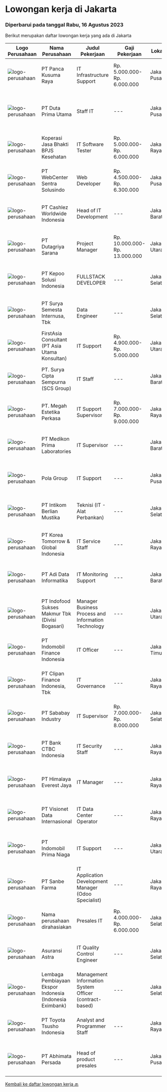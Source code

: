 
  # Lowongan kerja di Jakarta

  ### Diperbarui pada tanggal Rabu, 16 Agustus 2023

  Berikut merupakan daftar lowongan kerja yang ada di Jakarta

  |Logo Perusahaan | Nama Perusahaan | Judul Pekerjaan | Gaji Pekerjaan | Lokasi | Deskripsi | Tanggal diunggah | Pranala |
  | -------------- | --------------- | --------------- | --------- | --------- | -------------- | ------- | ----------- |
  |![logo-perusahaan](https://image-service-cdn.seek.com.au/b32e8da63013388ccad8fe83b297a70c7fb12e8e/ee4dce1061f3f616224767ad58cb2fc751b8d2dc)|PT Panca Kusuma Raya|IT Infrastructure Support|Rp. 5.000.000-Rp. 6.000.000|Jakarta Pusat|Pekerjaan:   Melakukan instalasi hardware dan software   Pemeliharaan dan perbaikan sistem : CCTV, PBX, dan jaringan mikrotik.   Penanganan perbaikan...|Selasa, 15 Agustus 2023|https://www.jobstreet.co.id/id/job/it-infrastructure-support-4438147?token=0~6930499d-b185-4dc2-84c1-3ead4edb79ac&sectionRank=1&jobId=jobstreet-id-job-4438147|
|![logo-perusahaan](https://image-service-cdn.seek.com.au/101f12ae1a33a2c0d905791a7510da5efde9e827/ee4dce1061f3f616224767ad58cb2fc751b8d2dc)|PT Duta Prima Utama|Staff IT|---|Jakarta Pusat|JOB DESCRIPTION - STAFF IT1.Menguasai aplikasi pemprograman2.Memiliki kemampuan dalam berbahasa inggris baik lisan/tulisan3.Memiliki pengetahuan yang...|Selasa, 15 Agustus 2023|https://www.jobstreet.co.id/id/job/staff-it-4436966?token=0~6930499d-b185-4dc2-84c1-3ead4edb79ac&sectionRank=2&jobId=jobstreet-id-job-4436966|
|![logo-perusahaan](https://image-service-cdn.seek.com.au/adaec19f351960f19e0a7a6ae18905a641dae903/ee4dce1061f3f616224767ad58cb2fc751b8d2dc)|Koperasi Jasa Bhakti BPJS Kesehatan|IT Software Tester|Rp. 5.000.000-Rp. 6.000.000|Jakarta Raya|Kualifikasi : Minimal S1 Jurusan Teknologi Informasi / Sistem Informasi Minimal 1 tahun pengalaman dibidangnya Sertifikasi keahlian (BNSP / Pelatihan...|Selasa, 15 Agustus 2023|https://www.jobstreet.co.id/id/job/it-software-tester-4438539?token=0~6930499d-b185-4dc2-84c1-3ead4edb79ac&sectionRank=3&jobId=jobstreet-id-job-4438539|
|![logo-perusahaan](https://image-service-cdn.seek.com.au/0c7d477812b060f42de881cc7f5e0c3631105c8f/ee4dce1061f3f616224767ad58cb2fc751b8d2dc)|PT WebCenter Sentra Solusindo|Web Developer|Rp. 4.500.000-Rp. 6.300.000|Jakarta Pusat|DIBUTUHKAN SEGERAWebCenter Technologies,IncPerusahaan Software Development dan System Integrator yang berdiri sejak tahun 1999, membutuhkan tenaga...|Selasa, 15 Agustus 2023|https://www.jobstreet.co.id/id/job/web-developer-4437724?token=0~6930499d-b185-4dc2-84c1-3ead4edb79ac&sectionRank=4&jobId=jobstreet-id-job-4437724|
|![logo-perusahaan](https://image-service-cdn.seek.com.au/c0e74edb2bdb228405b9b0e4c4ec5cec4189da30/ee4dce1061f3f616224767ad58cb2fc751b8d2dc)|PT Cashlez Worldwide Indonesia|Head of IT Development|---|Jakarta Barat|Job qualification:-      Degree in Computer Science, Information Technology or related field of study.-      Understand the Java, JS/TS, PHP, Python,...|Minggu, 13 Agustus 2023|https://www.jobstreet.co.id/id/job/head-of-it-development-4435928?token=0~6930499d-b185-4dc2-84c1-3ead4edb79ac&sectionRank=5&jobId=jobstreet-id-job-4435928|
|![logo-perusahaan](https://image-service-cdn.seek.com.au/6e75a889ea2a1c27ebc99bc7a314514d004f5ee8/ee4dce1061f3f616224767ad58cb2fc751b8d2dc)|PT Dutagriya Sarana|Project Manager|Rp. 10.000.000-Rp. 13.000.000|Jakarta Utara|Good Day!Our client a Japanese wider IT infrastructure solution company especially for Industrial, bigger enterprises and government needs (providing...|Senin, 14 Agustus 2023|https://www.jobstreet.co.id/id/job/project-manager-4436351?token=0~6930499d-b185-4dc2-84c1-3ead4edb79ac&sectionRank=6&jobId=jobstreet-id-job-4436351|
|![logo-perusahaan](https://image-service-cdn.seek.com.au/361de4749240b66789cf4d59076e4c640e48432c/ee4dce1061f3f616224767ad58cb2fc751b8d2dc)|PT Kepoo Solusi Indonesia|FULLSTACK DEVELOPER|---|Jakarta Selatan|PT Kepoo Solusi Indonesia is a powerhouse in the field of digital goods sales, including Pulsa and E-money. There are a lot of transactions and it is...|Selasa, 15 Agustus 2023|https://www.jobstreet.co.id/id/job/fullstack-developer-4438828?token=0~6930499d-b185-4dc2-84c1-3ead4edb79ac&sectionRank=7&jobId=jobstreet-id-job-4438828|
|![logo-perusahaan](https://image-service-cdn.seek.com.au/3686f82f3069dcbc44da57e6e90cf98aba720043/ee4dce1061f3f616224767ad58cb2fc751b8d2dc)|PT Surya Semesta Internusa, Tbk|Data Engineer|---|Jakarta Selatan|JOB DESCRIPTION :  Interact directly with end users to gather business needs and proactively recommend value added items to provide data solutions...|Selasa, 15 Agustus 2023|https://www.jobstreet.co.id/id/job/data-engineer-4438041?token=0~6930499d-b185-4dc2-84c1-3ead4edb79ac&sectionRank=8&jobId=jobstreet-id-job-4438041|
|![logo-perusahaan](https://image-service-cdn.seek.com.au/712cc0c83c7e09324ec832865840221addc7f0be/ee4dce1061f3f616224767ad58cb2fc751b8d2dc)|FirstAsia Consultant (PT Asia Utama Konsultan)|IT Support|Rp. 4.900.000-Rp. 5.000.000|Jakarta Utara|Klien kami di bidang IT (Telecommunications) membutuhkan untuk posisi IT SupportPersyaratan : -Memahami konfigurasi wireless...|Selasa, 15 Agustus 2023|https://www.jobstreet.co.id/id/job/it-support-4438635?token=0~6930499d-b185-4dc2-84c1-3ead4edb79ac&sectionRank=9&jobId=jobstreet-id-job-4438635|
|![logo-perusahaan](https://image-service-cdn.seek.com.au/5b900912b7c06929665ff50a293fde3801dff1a6/ee4dce1061f3f616224767ad58cb2fc751b8d2dc)|PT. Surya Cipta Sempurna (SCS Group)|IT Staff|---|Jakarta Barat|Job Description Support operational teams of the company. Installing and configuring computer hardware, software, systems and networks such as PC,...|Selasa, 15 Agustus 2023|https://www.jobstreet.co.id/id/job/it-staff-4438724?token=0~6930499d-b185-4dc2-84c1-3ead4edb79ac&sectionRank=10&jobId=jobstreet-id-job-4438724|
|![logo-perusahaan](https://image-service-cdn.seek.com.au/9bdb72a185e2528617a98065d77f6f503078ce56/ee4dce1061f3f616224767ad58cb2fc751b8d2dc)|PT. Megah Estetika Perkasa|IT Support Supervisor|Rp. 7.000.000-Rp. 9.000.000|Jakarta Raya|Job Description: Bertanggung Jawab atas semua pekerjaan IT Support Bertanggung Jawab atas IT Support Team Qualification: Usia Maks 30 Tahun Memiliki...|Selasa, 15 Agustus 2023|https://www.jobstreet.co.id/id/job/it-support-supervisor-4438307?token=0~6930499d-b185-4dc2-84c1-3ead4edb79ac&sectionRank=11&jobId=jobstreet-id-job-4438307|
|![logo-perusahaan](https://image-service-cdn.seek.com.au/5a590b9bc1c4e1b7923875fc429f3cbe2497fb1d/ee4dce1061f3f616224767ad58cb2fc751b8d2dc)|PT Medikon Prima Laboratories|IT Supervisor|---|Jakarta Barat|Deskripsi Pekerjaan : Melakukan perawatan asset IT (Laptop/PC/Server/Printer/Router/dll) Melakukan troubleshooting terkait IT...|Selasa, 15 Agustus 2023|https://www.jobstreet.co.id/id/job/it-supervisor-4438565?token=0~6930499d-b185-4dc2-84c1-3ead4edb79ac&sectionRank=12&jobId=jobstreet-id-job-4438565|
|![logo-perusahaan](https://image-service-cdn.seek.com.au/95ec67feabfefef005872c87f2abb3b805763534/ee4dce1061f3f616224767ad58cb2fc751b8d2dc)|Pola Group|IT Support|---|Jakarta Pusat|IT SupportApakah Anda orang yang kami cari ? Cepat tanggap dalam menghandle troubleshooting hardware, software &amp; network Mampu memberikan...|Senin, 14 Agustus 2023|https://www.jobstreet.co.id/id/job/it-support-4436450?token=0~6930499d-b185-4dc2-84c1-3ead4edb79ac&sectionRank=13&jobId=jobstreet-id-job-4436450|
|![logo-perusahaan](https://image-service-cdn.seek.com.au/ea5f264702bab5af336fb703e911912eeb350135/ee4dce1061f3f616224767ad58cb2fc751b8d2dc)|PT Intikom Berlian Mustika|Teknisi (IT - Alat Perbankan)|---|Jakarta Selatan|Memperbaiki perangkat IT, khususnya perangkat IT Perbankan seperti : ATM, CRM, EDC, mesin sortir uang, Pasbook printer, laptop dan printer. Melakukan...|Selasa, 15 Agustus 2023|https://www.jobstreet.co.id/id/job/teknisi-it-alat-perbankan-4438369?token=0~6930499d-b185-4dc2-84c1-3ead4edb79ac&sectionRank=14&jobId=jobstreet-id-job-4438369|
|![logo-perusahaan](https://image-service-cdn.seek.com.au/8f425c292efee2a2ea8c30161bad560715b52e20/ee4dce1061f3f616224767ad58cb2fc751b8d2dc)|PT Korea Tomorrow & Global  Indonesia|IT Service Staff|---|Jakarta Raya|Job Spesification: Implement the installation, maintenance and repair of software systems and other computer equipment, as well as ensuring the...|Senin, 14 Agustus 2023|https://www.jobstreet.co.id/id/job/it-service-staff-4436159?token=0~6930499d-b185-4dc2-84c1-3ead4edb79ac&sectionRank=15&jobId=jobstreet-id-job-4436159|
|![logo-perusahaan](https://image-service-cdn.seek.com.au/012c6a6301706b2c341b36003217bd61b6d53345/ee4dce1061f3f616224767ad58cb2fc751b8d2dc)|PT Adi Data Informatika|IT Monitoring Support|---|Jakarta Barat|Application Monitoring Support-S1 di bidang IT maupun jurusan lain yang relevan- Pengalaman minimal 1 tahun dalam monitoring/pengelolaan aplikasi,...|Selasa, 15 Agustus 2023|https://www.jobstreet.co.id/id/job/it-monitoring-support-4437896?token=0~6930499d-b185-4dc2-84c1-3ead4edb79ac&sectionRank=16&jobId=jobstreet-id-job-4437896|
|![logo-perusahaan](https://image-service-cdn.seek.com.au/c6a16d0d937e7346722037787cc77ce025afc075/ee4dce1061f3f616224767ad58cb2fc751b8d2dc)|PT Indofood Sukses Makmur Tbk (Divisi Bogasari)|Manager Business Process and Information Technology|---|Jakarta Utara|Deskripsi Pekerjaan: Merancang dan mendesign kebijakan, alur proses dan prosedur dan memastikan implementasinya Menganalisa, merencanakan, mendesign...|Selasa, 15 Agustus 2023|https://www.jobstreet.co.id/id/job/manager-business-process-and-information-technology-4438805?token=0~6930499d-b185-4dc2-84c1-3ead4edb79ac&sectionRank=17&jobId=jobstreet-id-job-4438805|
|![logo-perusahaan](https://image-service-cdn.seek.com.au/9fe1866d24bd4a57073a93101a30130151e440f7/ee4dce1061f3f616224767ad58cb2fc751b8d2dc)|PT Indomobil Finance Indonesia|IT Officer|---|Jakarta Timur|Deskripsi Pekerjaan : Melakukan pengembangan sistem aplikasi UI/UX Designer Membuat rancangan layout secara visual. Membuat dan melakukan konversi...|Senin, 14 Agustus 2023|https://www.jobstreet.co.id/id/job/it-officer-4436713?token=0~6930499d-b185-4dc2-84c1-3ead4edb79ac&sectionRank=18&jobId=jobstreet-id-job-4436713|
|![logo-perusahaan](https://image-service-cdn.seek.com.au/b05d3fa911fcd97f3d6aea83da9b16898bf93530/ee4dce1061f3f616224767ad58cb2fc751b8d2dc)|PT Clipan Finance Indonesia, Tbk|IT Governance|---|Jakarta Raya|Deskripsi Pekerjaan : Menyusun SOP IT sesuai kebijakan Perusahaan dan regulasi Pemerintah. Melakukan evaluasi pelaksanaan kebijakan dan SOP IT....|Rabu, 16 Agustus 2023|https://www.jobstreet.co.id/id/job/it-governance-4439014?token=0~6930499d-b185-4dc2-84c1-3ead4edb79ac&sectionRank=19&jobId=jobstreet-id-job-4439014|
|![logo-perusahaan](https://image-service-cdn.seek.com.au/9606c2170ff4cb3c31e8d2ab84e141c54e9fcbfc/ee4dce1061f3f616224767ad58cb2fc751b8d2dc)|PT Sababay Industry|IT Supervisor|Rp. 7.000.000-Rp. 8.000.000|Jakarta Selatan|Memonitor dan melakukan perbaikan Infrastruktur IT (Jaringan, Sistem, Hardware, Software) Memenuhi kebutuhan fasilitas IT bagi karyawan sesuai dengan...|Senin, 14 Agustus 2023|https://www.jobstreet.co.id/id/job/it-supervisor-4436471?token=0~6930499d-b185-4dc2-84c1-3ead4edb79ac&sectionRank=20&jobId=jobstreet-id-job-4436471|
|![logo-perusahaan](https://image-service-cdn.seek.com.au/0a1d677d8dbc39666d2b949f072d39de1d51f55a/ee4dce1061f3f616224767ad58cb2fc751b8d2dc)|PT Bank CTBC Indonesia|IT Security Staff|---|Jakarta Raya|Job Summary: Day to day information security systems (Firewall, endpoint security, e-mail security, etc.) maintenance and support, protect the...|Selasa, 15 Agustus 2023|https://www.jobstreet.co.id/id/job/it-security-staff-4438603?token=0~6930499d-b185-4dc2-84c1-3ead4edb79ac&sectionRank=21&jobId=jobstreet-id-job-4438603|
|![logo-perusahaan](https://image-service-cdn.seek.com.au/918057ce7efa9e47b516240b9a1604a6c65ba38c/ee4dce1061f3f616224767ad58cb2fc751b8d2dc)|PT Himalaya Everest Jaya|IT Manager|---|Jakarta Raya|Job Description: Overseeing the annual IT budget and ensuring cost-effectiveness. Monitoring daily operations, including server hardware, software,...|Senin, 14 Agustus 2023|https://www.jobstreet.co.id/id/job/it-manager-4436517?token=0~6930499d-b185-4dc2-84c1-3ead4edb79ac&sectionRank=22&jobId=jobstreet-id-job-4436517|
|![logo-perusahaan](https://image-service-cdn.seek.com.au/84d23b3586ee4efd70ea62878095fcc6b1639e33/ee4dce1061f3f616224767ad58cb2fc751b8d2dc)|PT Visionet Data Internasional|IT Data Center Operator|---|Jakarta Raya|Deskripsi Pekerjaan: Memahami dan menjalankan aturan yang tertuang dalam Data Center Operation Policy. Menjalankan setiap langkah proses yang terdapat...|Senin, 14 Agustus 2023|https://www.jobstreet.co.id/id/job/it-data-center-operator-4436185?token=0~6930499d-b185-4dc2-84c1-3ead4edb79ac&sectionRank=23&jobId=jobstreet-id-job-4436185|
|![logo-perusahaan](https://image-service-cdn.seek.com.au/208a86a100b45536600078607cc0b888263e93b8/ee4dce1061f3f616224767ad58cb2fc751b8d2dc)|PT Indomobil Prima Niaga|IT Support|---|Jakarta Utara|Deskripsi Pekerjaan: Memastikan komputer/laptop yang digunakan dapat berfungsi normal/berjalan seperti seharusnya. Memastikan bahwa semua...|Senin, 14 Agustus 2023|https://www.jobstreet.co.id/id/job/it-support-4437241?token=0~6930499d-b185-4dc2-84c1-3ead4edb79ac&sectionRank=24&jobId=jobstreet-id-job-4437241|
|![logo-perusahaan](https://image-service-cdn.seek.com.au/6d60d1bb470f6f3bdb9b3bb0bb3c41a3a5d98b9d/ee4dce1061f3f616224767ad58cb2fc751b8d2dc)|PT Sanbe Farma|IT Application Development Manager (Odoo Specialist)|---|Jakarta Raya|Syarat Jabatan : Pendidikan minimal Sarjana Informatika dari Universitas Terkemuka Usia maksimal 40 tahun Memahami dan menguasai perangkat lunak...|Selasa, 15 Agustus 2023|https://www.jobstreet.co.id/id/job/it-application-development-manager-odoo-specialist-4438900?token=0~6930499d-b185-4dc2-84c1-3ead4edb79ac&sectionRank=25&jobId=jobstreet-id-job-4438900|
|![logo-perusahaan](https://i.ibb.co/sqvTCh9/112815900-stock-vector-no-image-available-icon-flat-vector.webp)|Nama perusahaan dirahasiakan|Presales IT|Rp. 4.000.000-Rp. 6.000.000|Jakarta Selatan|Dibutuhkan segera : - Presales atau Engineer SupportKriteria : - Di utamakan min pendidikan S1 Jurusan Teknik Komputer atau Management Komputer-...|Selasa, 15 Agustus 2023|https://www.jobstreet.co.id/id/job/presales-it-4438926?token=0~6930499d-b185-4dc2-84c1-3ead4edb79ac&sectionRank=26&jobId=jobstreet-id-job-4438926|
|![logo-perusahaan](https://image-service-cdn.seek.com.au/5cd40b00f0e1511140fdfbff6b661f1f7404379c/ee4dce1061f3f616224767ad58cb2fc751b8d2dc)|Asuransi Astra|IT Quality Control Engineer|---|Jakarta Selatan|As an IT Quality Control Engineer, you'll be responsible for: Developing &amp; reviewing testing plan &amp; testing script Create automatic testing...|Selasa, 15 Agustus 2023|https://www.jobstreet.co.id/id/job/it-quality-control-engineer-4437958?token=0~6930499d-b185-4dc2-84c1-3ead4edb79ac&sectionRank=27&jobId=jobstreet-id-job-4437958|
|![logo-perusahaan](https://image-service-cdn.seek.com.au/9b1860cf1634fac75895483ecb32cc2d1d8b50ed/ee4dce1061f3f616224767ad58cb2fc751b8d2dc)|Lembaga Pembiayaan Ekspor Indonesia (Indonesia Eximbank)|Management Information System Officer (contract-based)|---|Jakarta Selatan|Job Overview:Availability of data, or financial and non-financial information of the agency, to be delivered to the working unit which can be used to...|Selasa, 15 Agustus 2023|https://www.jobstreet.co.id/id/job/management-information-system-officer-contract-based-4438913?token=0~6930499d-b185-4dc2-84c1-3ead4edb79ac&sectionRank=28&jobId=jobstreet-id-job-4438913|
|![logo-perusahaan](https://image-service-cdn.seek.com.au/51cc34ba5e09a8a0bb5181b03eb299c65347a907/ee4dce1061f3f616224767ad58cb2fc751b8d2dc)|PT Toyota Tsusho Indonesia|Analyst and Programmer Staff|---|Jakarta Raya|Job Description: Review and analyze current and proposed business operations and existing system Formulating program specifications and develop to...|Selasa, 15 Agustus 2023|https://www.jobstreet.co.id/id/job/analyst-and-programmer-staff-4438107?token=0~6930499d-b185-4dc2-84c1-3ead4edb79ac&sectionRank=29&jobId=jobstreet-id-job-4438107|
|![logo-perusahaan](https://image-service-cdn.seek.com.au/fe74d937799d1b7c3e5d2ad93d9b085bab0a6d6a/ee4dce1061f3f616224767ad58cb2fc751b8d2dc)|PT Abhimata Persada|Head of product presales|---|Jakarta Pusat|Responsibility : Develop and implement product management team work plans including: target achievement, marketing strategy, and daily management....|Senin, 14 Agustus 2023|https://www.jobstreet.co.id/id/job/head-of-product-presales-4437017?token=0~6930499d-b185-4dc2-84c1-3ead4edb79ac&sectionRank=30&jobId=jobstreet-id-job-4437017|


  [Kembali ke daftar lowongan kerja 🔙](../README.md#daftar-lowongan-kerja)
  